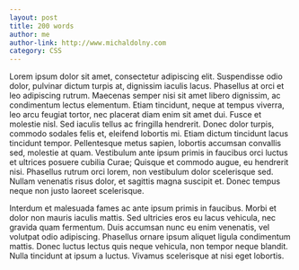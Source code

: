 ```yaml
---
layout: post
title: 200 words
author: me
author-link: http://www.michaldolny.com
category: CSS
---
```


Lorem ipsum dolor sit amet, consectetur adipiscing elit. Suspendisse odio dolor, pulvinar dictum turpis at, dignissim iaculis lacus. Phasellus at orci et leo adipiscing rutrum. Maecenas semper nisi sit amet libero dignissim, ac condimentum lectus elementum. Etiam tincidunt, neque at tempus viverra, leo arcu feugiat tortor, nec placerat diam enim sit amet dui. Fusce et molestie nisl. Sed iaculis tellus ac fringilla hendrerit. Donec dolor turpis, commodo sodales felis et, eleifend lobortis mi. Etiam dictum tincidunt lacus tincidunt tempor. Pellentesque metus sapien, lobortis accumsan convallis sed, molestie at quam. Vestibulum ante ipsum primis in faucibus orci luctus et ultrices posuere cubilia Curae; Quisque et commodo augue, eu hendrerit nisi. Phasellus rutrum orci lorem, non vestibulum dolor scelerisque sed. Nullam venenatis risus dolor, et sagittis magna suscipit et. Donec tempus neque non justo laoreet scelerisque.

<!-- more -->

Interdum et malesuada fames ac ante ipsum primis in faucibus. Morbi et dolor non mauris iaculis mattis. Sed ultricies eros eu lacus vehicula, nec gravida quam fermentum. Duis accumsan nunc eu enim venenatis, vel volutpat odio adipiscing. Phasellus ornare ipsum aliquet ligula condimentum mattis. Donec luctus lectus quis neque vehicula, non tempor neque blandit. Nulla tincidunt at ipsum a luctus. Vivamus scelerisque at nisi eget lobortis.